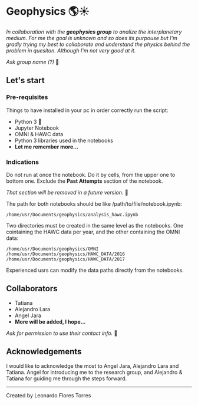 # Geophysics :earth_americas::sunny:

_In collaboration with the **geophysics group** to analize the interplanetary medium. For me the goal is unknown and so does its purpouse but 
I'm gradly trying my best to collaborate and understand the physics behind the problem in quesiton. Although I'm not very good at it._

_Ask group name (?)_ :pushpin:

## Let's start

### Pre-requisites

Things to have installed in your pc in order correctly run the script:

* Python 3 :snake:
* Jupyter Notebook
* OMNI & HAWC data
* Python 3 libraries used in the notebooks
* **Let me remember more...**

### Indications

Do not run at once the notebook. Do it by cells, from the upper one to bottom one. Exclude the **Past Attempts** section of the notebook.

_That section will be removed in a future version._ :pushpin:

The path for both notebooks should be like /path/to/file/notebook.ipynb:

```
/home/usr/Documents/geophysics/analysis_hawc.ipynb
```

Two directories must be created in the same level as the notebooks. One cointaining the HAWC data per year, and the other containing the OMNI data:

```
/home/usr/Documents/geophysics/OMNI
/home/usr/Documents/geophysics/HAWC_DATA/2016
/home/usr/Documents/geophysics/HAWC_DATA/2017
```

Experienced usrs can modify the data paths directly from the notebooks.

## Collaborators

* Tatiana
* Alejandro Lara
* Angel Jara
* **More will be added, I hope...**

_Ask for permission to use their contact info._ :pushpin:

## Acknowledgements

I would like to acknowledge the most to Angel Jara, Alejandro Lara and Tatiana. Angel for introducing me to the research group, and Alejandro & Tatiana for 
guiding me through the steps forward.

---

Created by Leonardo Flores Torres
